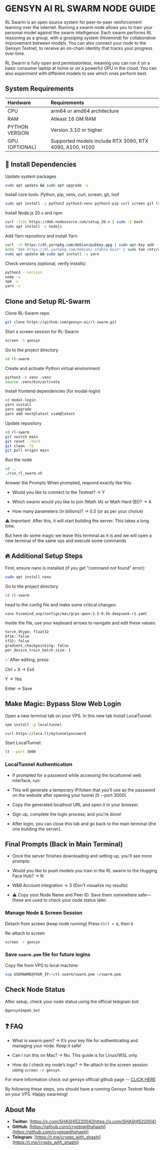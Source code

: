 
# GENSYN AI RL SWARM NODE GUIDE

RL Swarm is an open source system for peer-to-peer reinforcement learning over the internet. Running a swarm node allows you to train your personal model against the swarm intelligence. Each swarm performs RL reasoning as a group, with a gossiping system (Hivemind) for collaborative improvement between models. You can also connect your node to the Gensyn Testnet, to receive an on-chain identity that tracks your progress over time.

RL Swarm is fully open and permissionless, meaning you can run it on a basic consumer laptop at home or on a powerful GPU in the cloud. You can also experiment with different models to see which ones perform best.


## System Requirements

| Hardware | Requirements     |
| :-------- | :------- | 
| CPU | arm64 or amd64 architecture |
| RAM | Atleast 16 GM RAM |
| PYTHON VERSION | Version 3.10 or higher |
| GPU (OPTIONAL) | Supported models include RTX 3090, RTX 4090, A100, H100 |


  

## 🔧 Install Dependencies

Update system packages
```bash
sudo apt update && sudo apt upgrade -y
```

Install core tools: Python, pip, venv, curl, screen, git, lsof

```bash
sudo apt install -y python3 python3-venv python3-pip curl screen git lsof
```

Install Node.js 20.x and npm

```bash
curl -fsSL https://deb.nodesource.com/setup_20.x | sudo -E bash -  
sudo apt install -y nodejs
```

Add Yarn repository and install Yarn

```bash
curl -sS https://dl.yarnpkg.com/debian/pubkey.gpg | sudo apt-key add -  
echo "deb https://dl.yarnpkg.com/debian/ stable main" | sudo tee /etc/apt/sources.list.d/yarn.list  
sudo apt update && sudo apt install -y yarn
```

Check versions (optional, verify installs)

```bash
python3 --version  
node -v  
npm -v  
yarn -v
```

## Clone and Setup RL-Swarm

Clone RL-Swarm repo

```bash
git clone https://github.com/gensyn-ai/rl-swarm.git
```

Start a screen session for RL-Swarm

```bash
screen -S gensyn
```

Go to the project directory

```bash
cd rl-swarm
```

Create and activate Python virtual environment

```bash
python3 -m venv .venv  
source .venv/bin/activate
```

Install frontend dependencies (for modal-login)

```bash
cd modal-login  
yarn install  
yarn upgrade  
yarn add next@latest viem@latest
```

Update repository

```bash
cd rl-swarm  
git switch main  
git reset --hard  
git clean -fd  
git pull origin main
```

Run the node

```bash
cd ..  
./run_rl_swarm.sh
```

Answer the Prompts
When prompted, respond exactly like this:

- Would you like to connect to the Testnet? → Y

- Which swarm would you like to join (Math (A) or Math Hard (B))? → A

- How many parameters (in billions)? → 0.5 (or as per your choice)

⚠️ Important: After this, it will start building the server. This takes a long time.

But here do some magic we leave this terminal as it is and we will open a new terminal of the same vps and execute some commands

## 🔥 Additional Setup Steps

First, ensure nano is installed (if you get "command not found" error):

```bash
sudo apt install nano
```

Go to the project directory

```bash
cd rl-swarm
```

head to the config file and make some critical changes:

```bash
nano hivemind_exp/configs/mac/grpo-qwen-2.5-0.5b-deepseek-r1.yaml
```

Inside the file, use your keyboard arrows to navigate and edit these values:

```bash
torch_dtype: float32
bf16: false
tf32: false
gradient_checkpointing: false
per_device_train_batch_size: 1
```

✅ After editing, press:

Ctrl + X → Exit

Y → Yes

Enter → Save

## Make Magic: Bypass Slow Web Login

Open a new terminal tab on your VPS. In this new tab
Install LocalTunnel:

```bash
npm install -g localtunnel
```

```bash
curl https://loca.lt/mytunnelpassword
```

Start LocalTunnel:

```bash
lt --port 3000
```

### LocalTunnel Authentication

- If prompted for a password while accessing the localtunnel web interface, run:

- This will generate a temporary IP/token that you’ll use as the password on the website after opening your tunnel (lt --port 3000).

- Copy the generated localhost URL and open it in your browser.
- Sign up, complete the login process, and you're done!

- After login, you can close this tab and go back to the main terminal (the one building the server).


## Final Prompts (Back in Main Terminal)

- Once the server finishes downloading and setting up, you’ll see more prompts:

- Would you like to push models you train in the RL swarm to the Hugging Face Hub? → N

- W&B Account integration → 3 (Don't visualize my results)

- ⚠️ Copy your Node Name and Peer ID. Save them somewhere safe—these are used to check your node status later.






### Manage Node & Screen Session

Detach from screen (keep node running)
Press `Ctrl + A`, then `D`

Re-attach to screen

```bash
screen -r gensyn
```

### Save `swarm.pem` file for future logins

Copy file from VPS to local machine:

```bash
scp USERNAME@YOUR_IP:~/rl-swarm/swarm.pem ~/swarm.pem
```

## Check Node Status

After setup, check your node status using the official telegram bot:

```bash
@gensynImpek_bot
```

## ❓ FAQ

- What is swarm.pem?
→ It’s your key file for authenticating and managing your node. Keep it safe!

- Can I run this on Mac?
→ No. This guide is for Linux/WSL only.

- How do I check my node’s logs?
→ Re-attach to the screen session using `screen -r gensyn.`



For more information check out gensyn official github page -- [CLICK HERE](https://github.com/gensyn-ai)

By following these steps, you should have a running Gensyn Testnet Node on your VPS. Happy swarming!



## About Me

- **Twitter**: [https://x.com/SHASHI522004](https://x.com/SHASHI522004)
- **GitHub**: [https://github.com/cryptowithshashi](https://github.com/cryptowithshashi)
- **Telegram**: [https://t.me/crypto_with_shashi](https://t.me/crypto_with_shashi)
